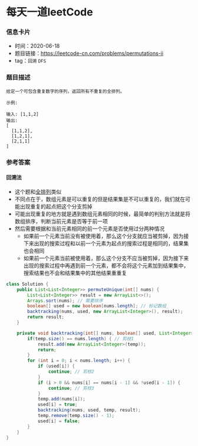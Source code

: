 # 每天一道leetCode

### 信息卡片

- 时间：2020-06-18
- 题目链接：https://leetcode-cn.com/problems/permutations-ii
- tag：`回溯` `DFS`

### 题目描述

```
给定一个可包含重复数字的序列，返回所有不重复的全排列。

示例:

输入: [1,1,2]
输出:
[
  [1,1,2],
  [1,2,1],
  [2,1,1]
]
```

### 参考答案

#### 回溯法
- 这个题和[全排列](https://github.com/andyssder/leetcode/blob/master/20200617-%E5%85%A8%E6%8E%92%E5%88%97.md)类似
- 不同点在于，数组元素是可以重复的但是结果集是不可以重复的，我们就在可能出现重复的起点把这个分支剪掉
- 可能出现重复的地方就是遇到数组元素相同的时候，最简单的判别方法就是将数组排序，判断当前元素是否等于前一项
- 然后需要根据和当前元素相同的前一个元素是否使用过分两种情况
    - 如果前一个元素当前没有被使用着，那么这个分支就应当被剪掉，因为接下来出现的搜索过程和以前一个元素为起点的搜索过程是相同的，结果集也会相同
    - 如果前一个元素当前被使用着，那么这个分支不应当被剪掉，因为接下来出现的搜索过程中再遇到前一个元素，都不会将这个元素加到结果集中，搜索结果也不会和结果集中的其他结果重重复

```java
class Solution {
    public List<List<Integer>> permuteUnique(int[] nums) {
        List<List<Integer>> result = new ArrayList<>();
        Arrays.sort(nums); // 需要排序
        boolean[] used = new boolean[nums.length]; // 标记数组
        backtracking(nums, used, new ArrayList<Integer>(), result);
        return result;
    }

    private void backtracking(int[] nums, boolean[] used, List<Integer> temp, List<List<Integer>> result) {
        if(temp.size() == nums.length) { // 剪枝1
            result.add(new ArrayList<Integer>(temp));
            return;
        }
        for (int i = 0; i < nums.length; i++) {
            if (used[i]) {
                continue; // 剪枝2
            }
            if (i > 0 && nums[i] == nums[i - 1] && !used[i - 1]) {
                continue; // 剪枝3
            }
            temp.add(nums[i]);
            used[i] = true;
            backtracking(nums, used, temp, result);
            temp.remove(temp.size() - 1);
            used[i] = false;
        }
    }
}
```
